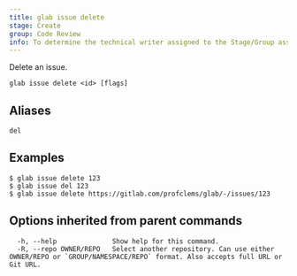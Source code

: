 ```yaml
---
title: glab issue delete
stage: Create
group: Code Review
info: To determine the technical writer assigned to the Stage/Group associated with this page, see https://about.gitlab.com/handbook/product/ux/technical-writing/#assignments
---
```


<!--
This documentation is auto generated by a script.
Please do not edit this file directly. Run `make gen-docs` instead.
-->

Delete an issue.

```plaintext
glab issue delete <id> [flags]
```

## Aliases

```plaintext
del
```

## Examples

```console
$ glab issue delete 123
$ glab issue del 123
$ glab issue delete https://gitlab.com/profclems/glab/-/issues/123

```

## Options inherited from parent commands

```plaintext
  -h, --help              Show help for this command.
  -R, --repo OWNER/REPO   Select another repository. Can use either OWNER/REPO or `GROUP/NAMESPACE/REPO` format. Also accepts full URL or Git URL.
```
